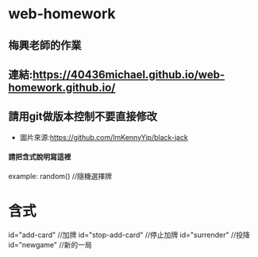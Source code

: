 # web-homework
## 梅興老師的作業
## 連結:https://40436michael.github.io/web-homework.github.io/
## 請用git做版本控制不要直接修改
-  圖片來源:https://github.com/ImKennyYip/black-jack
#### 請把含式說明寫這裡
example:
random() //隨機選擇牌
# 含式
id="add-card" //加牌
id="stop-add-card" //停止加牌
id="surrender" //投降
id="newgame" //新的一局

